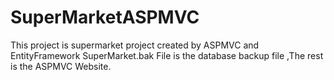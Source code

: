 # SuperMarketASPMVC
This project is supermarket project created by ASPMVC and EntityFramework
SuperMarket.bak  File is the database backup file ,The rest is the ASPMVC Website.
